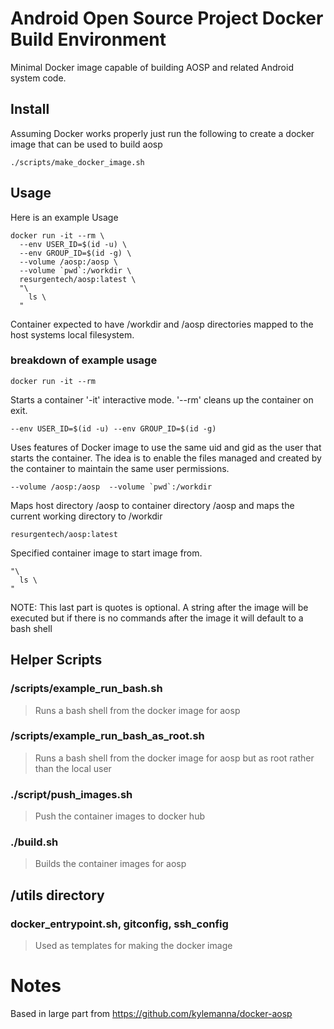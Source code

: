 # Android Open Source Project Docker Build Environment

Minimal Docker image capable of building AOSP and related Android system code.

## Install

Assuming Docker works properly just run the following to create a docker image that can be used to build aosp
```
./scripts/make_docker_image.sh
```

## Usage
Here is an example Usage
```
docker run -it --rm \
  --env USER_ID=$(id -u) \
  --env GROUP_ID=$(id -g) \
  --volume /aosp:/aosp \
  --volume `pwd`:/workdir \
  resurgentech/aosp:latest \
  "\
    ls \
  "
```

Container expected to have /workdir and /aosp directories mapped to the host systems local filesystem.

### breakdown of example usage
```
docker run -it --rm
```
Starts a container '-it' interactive mode.  '--rm' cleans up the container on exit.

```
--env USER_ID=$(id -u) --env GROUP_ID=$(id -g)
```
Uses features of Docker image to use the same uid and gid as the user that starts the container.  The idea is to enable the files managed and created by the container to maintain the same user permissions.

```
--volume /aosp:/aosp  --volume `pwd`:/workdir
```
Maps host directory /aosp to container directory /aosp and maps the current working directory to /workdir

```
resurgentech/aosp:latest
```
Specified container image to start image from.

```
"\
  ls \
"
```
NOTE: This last part is quotes is optional.  A string after the image will be executed but if there is no commands after the image it will default to a bash shell


## Helper Scripts

### /scripts/example_run_bash.sh
> Runs a bash shell from the docker image for aosp

### /scripts/example_run_bash_as_root.sh
> Runs a bash shell from the docker image for aosp but as root rather than the local user

### ./script/push_images.sh
> Push the container images to docker hub

### ./build.sh
> Builds the container images for aosp

## /utils directory
### docker_entrypoint.sh, gitconfig, ssh_config
> Used as templates for making the docker image

# Notes
Based in large part from https://github.com/kylemanna/docker-aosp
